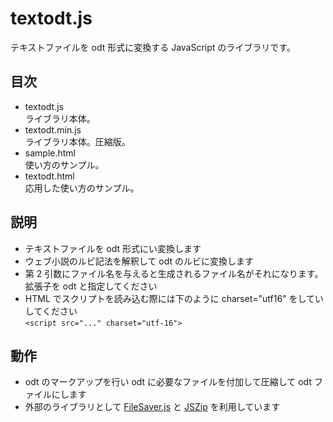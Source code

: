 # textodt.js
テキストファイルを odt 形式に変換する JavaScript のライブラリです。

## 目次
* textodt.js  
  ライブラリ本体。
* textodt.min.js  
  ライブラリ本体。圧縮版。
* sample.html  
  使い方のサンプル。
* textodt.html  
  応用した使い方のサンプル。

## 説明
* テキストファイルを odt 形式にい変換します
* ウェブ小説のルビ記法を解釈して odt のルビに変換します
* 第 2 引数にファイル名を与えると生成されるファイル名がそれになります。拡張子を odt と指定してください
* HTML でスクリプトを読み込む際には下のように charset="utf16" をしていしてください  
  `<script src="..." charset="utf-16">`

## 動作
* odt のマークアップを行い odt に必要なファイルを付加して圧縮して odt ファイルにします
* 外部のライブラリとして [FileSaver.js](https://github.com/eligrey/FileSaver.js/) と [JSZip](https://stuk.github.io/jszip/) を利用しています
